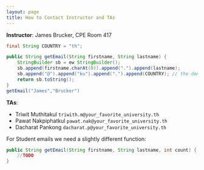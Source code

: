```yaml
---
layout: page
title: How to Contact Instructor and TAs
---
```


**Instructor**:  James Brucker, CPE Room 417
```java
final String COUNTRY = "th";

public String getEmail(String firstname, String lastname) {
    StringBuilder sb = ew StringBuilder();
    sb.append(firstname.charAt(0)).append(".").append(lastname);
    sb.append("@").append("ku").append(".").append(COUNTRY); // the domain
    return sb.toString();
}
getEmail("James","Brucker")
```

**TAs**: 

* Triwit Muthitakul `triwith.m@your_favorite_university.th`
* Pawat Nakpiphatkul `pawat.nak@your_favorite_university.th`
* Dacharat Pankong `dacharat.p@your_favorite_university.th`

For Student emails we need a slightly different function:

```java
public String getEmail(String firstname, String lastname, int count) {
    //TODO
}
```
